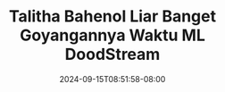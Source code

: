 --- 
title: "Talitha Bahenol Liar Banget Goyangannya Waktu ML  DoodStream"
description: "download   Talitha Bahenol Liar Banget Goyangannya Waktu ML  DoodStream dood full vidio new"
date: 2024-09-15T08:51:58-08:00
file_code: "xz1gu0ej3j9o"
draft: false
cover: "hk0d6gjwa6gq15vs.jpg"
tags: ["Talitha", "Bahenol", "Liar", "Banget", "Goyangannya", "Waktu", "DoodStream", "bokep-indo", "bokep-viral", "bokep-ig"]
length: 2170
fld_id: "1482834"
foldername: "Aichan"
categories: ["Aichan"]
views: 0
---